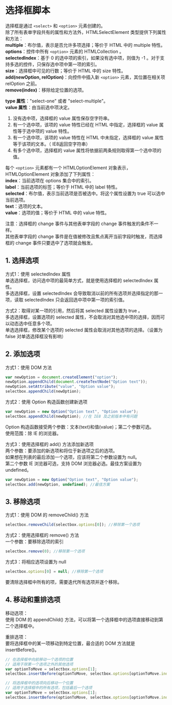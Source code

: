 # 选择框脚本
选择框是通过 `<select>` 和 `<option>` 元素创建的。 <br>
除了所有表单字段共有的属性和方法外，HTMLSelectElement 类型提供下列属性和方法： <br>
**multiple**：布尔值，表示是否允许多项选择；等价于 HTML 中的 multiple 特性。 <br>
**options**：控件中所有 `<option>` 元素的 HTMLCollection 。 <br>
**selectedIndex**：基于 0 的选中项的索引，如果没有选中项，则值为 -1 。对于支持多选的控件，只保存选中项中第一项的索引。 <br>
**size**：选择框中可见的行数；等价于 HTML 中的 size 特性。 <br>
**add(newOption, relOption)**：向控件中插入新 `<option>` 元素，其位置在相关项 relOption 之前。 <br>
**remove(index)**：移除给定位置的选项。 <br>

**type 属性**："select-one" 或者 "select-multiple"。 <br>
**value 属性**：由当前选中项决定。 <br>
1) 没有选中项，选择框的 value 属性保存空字符串。 <br>
2) 有一个选中项，该项的 value 特性已经在 HTML 中指定，选择框的 value 属性等于选中项的 value 特性。 <br>
3) 有一个选中项，该项的 value 特性在 HTML 中未指定，选择框的 value 属性等于该项的文本。（ IE8返回空字符串） <br>
4) 有多个选中项，选择框的 value 属性将依据前两条规则取得第一个选中项的值。 <br>

每个 `<option>` 元素都有一个 HTMLOptionElement 对象表示，HTMLOptionElement 对象添加了下列属性： <br>
**index**：当前选项在 options 集合中的索引。 <br>
**label**：当前选项的标签；等价于 HTML 中的 label 特性。 <br>
**selected**：布尔值，表示当前选项是否被选中。将这个属性设置为 true 可以选中当前选项。 <br>
**text**：选项的文本。 <br>
**value**：选项的值；等价于 HTML 中的 value 特性。 <br>

注意：选择框的 change 事件与其他表单字段的 change 事件触发的条件不一样。 <br>
其他表单字段的 change 事件是在值被修改且焦点离开当前字段时触发，而选择框的 change 事件只要选中了选项就会触发。 <br>

## 1. 选择选项
方式1：使用 selectedIndex 属性 <br>
单选选择框，访问选中项的最简单方式，就是使用选择框的 selectedIndex 属性。 <br>
多选选择框，设置 selectedIndex 会导致取消以前的所有选项并选择指定的那一项，读取 selectedIndex 只会返回选中项中第一项的索引值。 <br>

方式2：取得对某一项的引用，然后将其 selected 属性设置为 true 。 <br>
多选选择框，设置选项的 selected 属性，不会取消对其他选中项的选择，因而可以动态选中任意多个项。 <br>
单选选择框，修改某个选项的 selected 属性会取消对其他选项的选择。（设置为 false 对单选选择框没有影响） <br>

## 2. 添加选项
方式1：使用 DOM 方法 <br>
```js
var newOption = document.createElement("option");
newOption.appendChild(document.createTextNode("Option text"));
newOption.setAttribute("value", "Option value");
selectbox.appendChild(newOption);
```

方式2：使用 Option 构造函数创建新选项 <br>
```js
var newOption = new Option("Option text", "Option value");
selectbox.appendChild(newOption); //在 IE8 及之前版本中有问题
```
Option 构造函数接受两个参数：文本(text)和值(value)；第二个参数可选。 <br>
使用范围：除 IE 的浏览器。 <br>

方式3：使用选择框的 add() 方法添加新选项 <br>
两个参数：要添加的新选项和将位于新选项之后的选项。 <br>
如果想在列表的最后添加一个选项，应该将第二个参数设置为 null。 <br>
第二个参数 IE 浏览器可选，支持 DOM 浏览器必选。最佳方案设置为 undefined。 <br>
```js
var newOption = new Option("Option text", "Option value");
selectbox.add(newOption, undefined); //最佳方案
```

## 3. 移除选项
方式1：使用 DOM 的 removeChild() 方法 <br>
```js
selectbox.removeChild(selectbox.options[0]); //移除第一个选项
```

方式2：使用选择框的 remove() 方法 <br>
一个参数：要移除选项的索引 <br>
```js
selectbox.remove(0); //移除第一个选项
```

方式3：将相应选项设置为 null <br>
```js
selectbox.options[0] = null; //移除第一个选项
```
要清除选择框中所有的项，需要迭代所有选项并逐个移除。 <br>

## 4. 移动和重排选项
移动选项： <br>
使用 DOM 的 appendChild() 方法，可以将第一个选择框中的选项直接移动到第二个选择框中。 <br>

重排选项： <br>
要将选择框中的某一项移动到特定位置，最合适的 DOM 方法就是 insertBefore()。  <br>
```js
// 在选择框中向前移动一个选项的位置
// 适用于除第一个选项之外的其他选项
var optionToMove = selectbox.options[1];
selectbox.insertBefore(optionToMove, selectbox.options[optionToMove.index-1]);

// 将选择框中的选项向后移动一个位置
// 适用于选择框中的所有选项，包括最后一个选项
var optionToMove = selectbox.options[1];
selectbox.insertBefore(optionToMove, selectbox.options[optionToMove.index+2]);
```